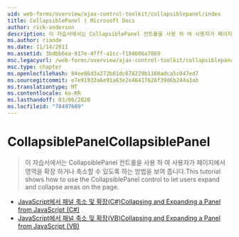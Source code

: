 ```yaml
---
uid: web-forms/overview/ajax-control-toolkit/collapsiblepanel/index
title: CollapsiblePanel | Microsoft Docs
author: rick-anderson
description: 이 자습서에서는 CollapsiblePanel 컨트롤을 사용 하 여 사용자가 페이지에서 영역을 확장 하거나 축소할 수 있도록 하는 방법을 보여 줍니다.
ms.author: riande
ms.date: 11/14/2011
ms.assetid: 3bdbb6ea-917e-4fff-a1cc-f194606a7869
msc.legacyurl: /web-forms/overview/ajax-control-toolkit/collapsiblepanel
msc.type: chapter
ms.openlocfilehash: 04ee86d3a272b81dc678229b1160adca5c047ed7
ms.sourcegitcommit: e7e91932a6e91a63e2e46417626f39d6b244a3ab
ms.translationtype: MT
ms.contentlocale: ko-KR
ms.lasthandoff: 03/06/2020
ms.locfileid: "78497609"
---
```

# <a name="collapsiblepanel"></a><span data-ttu-id="aa1e6-103">CollapsiblePanel</span><span class="sxs-lookup"><span data-stu-id="aa1e6-103">CollapsiblePanel</span></span>

> <span data-ttu-id="aa1e6-104">이 자습서에서는 CollapsiblePanel 컨트롤을 사용 하 여 사용자가 페이지에서 영역을 확장 하거나 축소할 수 있도록 하는 방법을 보여 줍니다.</span><span class="sxs-lookup"><span data-stu-id="aa1e6-104">This tutorial shows how to use the CollapsiblePanel control to let users expand and collapse areas on the page.</span></span>

- [<span data-ttu-id="aa1e6-105">JavaScript에서 패널 축소 및 확장(C#)</span><span class="sxs-lookup"><span data-stu-id="aa1e6-105">Collapsing and Expanding a Panel from JavaScript (C#)</span></span>](collapsing-and-expanding-a-panel-from-javascript-cs.md)
- [<span data-ttu-id="aa1e6-106">JavaScript에서 패널 축소 및 확장(VB)</span><span class="sxs-lookup"><span data-stu-id="aa1e6-106">Collapsing and Expanding a Panel from JavaScript (VB)</span></span>](collapsing-and-expanding-a-panel-from-javascript-vb.md)
